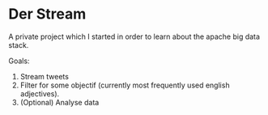 # Der Stream
A private project which I started in order to learn about the apache big data stack. 

Goals:
1) Stream tweets 
2) Filter for some objectif (currently most frequently used english adjectives).
3) (Optional) Analyse data
